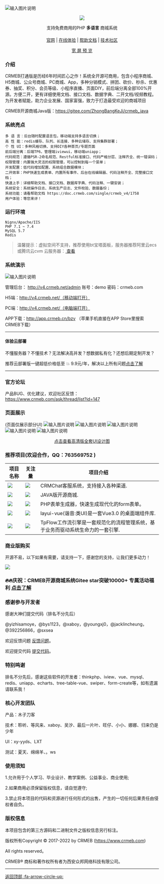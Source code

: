 ![输入图片说明](readme/pic/gitee.jpg)
<div align="center" >
    <img src="https://images.gitee.com/uploads/images/2021/1109/164354_0aafe3d2_892944.gif" />
</div>
<div align="center">

支持免费商用的PHP **多语言** 商城系统

</div>


#### 

<div align="center">

[官网](https://www.crmeb.com/) |
[在线体验](http://v4.crmeb.net/admin/) |
[帮助文档](https://doc.crmeb.com/single/crmeb_v4) |
[技术社区](https://www.crmeb.com/ask/)

[comment]: <> ([宽屏预览]&#40;https://gitee.com/ZhongBangKeJi/CRMEB/blob/master/README.md&#41;)

</div>
<div align="center" >
<a href="https://gitee.com/ZhongBangKeJi/CRMEB/blob/master/README.md">宽 屏 预 览</a>
</div>

### 介绍
CRMEB打通版是历经6年时间匠心之作！系统全开源可商用，包含小程序商城、H5商城、公众号商城、PC商城、App，多种分销模式、拼团、砍价、秒杀、优惠券、抽奖、积分、会员等级、小程序直播、页面DIY，前后端分离全部100%开源。方便二开，更有详细使用文档、接口文档、数据字典、二开文档/视频教程。为开发者赋能，助力企业发展、国家富强，致力于打造最受欢迎的商城项目

CRMEB开源商城Java版：https://gitee.com/ZhongBangKeJi/crmeb_java



### 系统亮点
~~~
多 语 言：后台随时配置语言包，移动端支持多语言切换；
高 性 能：redis缓存、队列、长连接、多种云储存、支持集群部署；
个 性 UI：多种风格切换、支持DIY各种首页/专题页面
前后端分离：后端TP6，管理端iviewui，移动端uniapp；
代码规范：遵循PSR-2命名规范、Restful标准接口、代码严格分层、注释齐全、统一错误码；
权限管理：内置强大灵活的权限管理，可以控制到每一个菜单；
开发配置：低代码增加配置、系统组合数据模块；
二开效率：PHP快速生成表单、内置所有事件、后台在线编辑器、代码注释齐全、完整接口文档；
快速上手：详细帮助文档、接口文档、数据库字典、代码注释、一键安装；
系统安全：系统操作日志、系统生产日志、文件校验、数据备份；
系统功能：请看帮助文档 https://doc.crmeb.com/single/crmeb_v4/1758
用户体验：等您来评！
~~~


### 运行环境

```
Nignx/Apache/IIS
PHP 7.1 ~ 7.4 
MySQL 5.7
Redis
```


> 温馨提示：虚拟空间不支持，推荐使用bt宝塔面板，服务器推荐阿里云ecs或腾讯云cvm 云服务器：<a href="https://promotion.aliyun.com/ntms/yunparter/invite.html?userCode=dligum2z" target="_blank">  查看 </a>


###  系统演示

![输入图片说明](readme/pic/20公众号.jpg)

管理后台： http://v4.crmeb.net/admin 账号：demo 密码：crmeb.com

H5端：http://v4.crmeb.net/（移动端打开）

PC端：http://v4.crmeb.net/（电脑端打开）

APP下载：http://app.crmeb.cn/bzv （苹果手机直接在APP Store里搜索CRMEB下载）

---

#### 体验云部署
 不懂服务器？不懂技术？无法解决高并发？想数据私有化？还想后期定制开发？

 推荐云部署版一键超低价格低至 :collision:  9.9元/年，解决以上所有问题<a href='https://saas.crmeb.com/saas-home-software-detail-50043-s-y.html' target='_blank'>点击了解 </a>

---

### 官方论坛


产品BUG、优化建议，欢迎社区反馈：https://www.crmeb.com/ask/thread/list?id=147


### 页面展示
(页面仅展示部分UI)
![输入图片说明](readme/pic/gitee开源版详情_01.jpg)
![输入图片说明](readme/pic/gitee开源版详情_02.jpg)
![输入图片说明](readme/pic/gitee开源版详情_03.jpg)
![输入图片说明](readme/pic/gitee开源版详情_04.jpg)
![输入图片说明](readme/pic/gitee开源版详情_05.jpg)

<div align="center">
<a href='http://s.crmeb.com/goods_detail/739' target='_blank'>点击查看高清版全套UI设计图</a>
</div>


### 推荐项目(欢迎合作，QQ：763569752 )

| 项目名称  | 关注量  |  项目介绍 |
| ------------ | ------------ | ------------ |
| [![](https://img.shields.io/badge/CRMEB-CRMChat-blue.svg)](https://gitee.com/ZhongBangKeJi/CRMChat) | [![](https://gitee.com/ZhongBangKeJi/CRMChat/badge/star.svg)](https://gitee.com/ZhongBangKeJi/CRMChat/stargazers) | CRMChat客服系统，支持接入各种渠道.  |
| [![](https://img.shields.io/badge/CRMEB-crmeb_java-blue.svg)](https://gitee.com/ZhongBangKeJi/crmeb_java) | [![](https://gitee.com/ZhongBangKeJi/crmeb_java/badge/star.svg)](https://gitee.com/ZhongBangKeJi/crmeb_java/stargazers) | JAVA版开源商城.  |
| [![](https://img.shields.io/badge/xaboy-formbuilder-blue.svg)](https://gitee.com/xaboy/form-builder) | [![](https://gitee.com/xaboy/form-builder/badge/star.svg)](https://gitee.com/xaboy/form-builder/stargazers) | PHP表单生成器，快速生成现代化的form表单。 |
| [![](https://img.shields.io/badge/就眠儀式-LayuiVue-blue.svg)](https://gitee.com/layui/layui-vue) | [![](https://gitee.com/layui/layui-vue/badge/star.svg)](https://gitee.com/layui/layui-vue/stargazers) | layui-vue(谐音:类UI)是一套Vue3.0 的桌面端组件库.  |
| [![](https://img.shields.io/badge/逆天的蝈蝈-TpFlow-blue.svg)](https://gitee.com/ntdgg/tpflow) | [![](https://gitee.com/ntdgg/tpflow/badge/star.svg?theme=gvp)](https://gitee.com/ntdgg/tpflow/stargazers) | TpFlow工作流引擎是一套规范化的流程管理系统，基于业务而驱动系统生命力的一套引擎.  |

### 商业版购买
开源不易，以下如果有需要，请支持一下，感谢您的支持，让我们更多动力！

[![](readme/pic/gitee2.png)](https://www.crmeb.com/index/criteria)

### 🔥🔥庆祝：CRMEB开源商城系统Gitee star突破10000+  专属活动福利 [点击了解](https://www.crmeb.com/ask/thread/20738)

### 感谢参与开发者
感谢大神们提交代码（排名不分先后）

@yizhisamoye，@bys1123，@xaboy，@youngxj0，@jacklincheung，@392256866，@sxsea

欢迎反馈问题 [反馈问题](https://gitee.com/ZhongBangKeJi/CRMEB/issues)。

欢迎提交代码 [提交代码](https://gitee.com/ZhongBangKeJi/CRMEB/pulls)。

### 特别鸣谢

排名不分先后，感谢这些软件的开发者：thinkphp、iview、vue、mysql、redis、uniapp、echarts、tree-table-vue、swiper、form-create等，如有遗漏请联系我！

### 核心开发团队
产品：木子刀客

技术：聆听、等风来、xaboy、吴汐、最后一片叶、旺仔、小小、娜娜、归来仍是少年

UI：xy-yyds、LXT

测试：夏天、绵绵羊、。ws

### 使用须知

1.允许用于个人学习、毕业设计、教学案例、公益事业、商业使用;

2.如果商用必须保留版权信息，请自觉遵守;

3.禁止将本项目的代码和资源进行任何形式的出售，产生的一切任何后果责任由侵权者自负。

### 版权信息

本项目包含的第三方源码和二进制文件之版权信息另行标注。

版权所有Copyright © 2017-2022 by CRMEB (https://www.crmeb.com)

All rights reserved。

CRMEB® 商标和著作权所有者为西安众邦网络科技有限公司。

---
[返回顶部 :fa-arrow-circle-up: ](https://gitee.com/ZhongBangKeJi/CRMEB#%E9%A1%B9%E7%9B%AE%E4%BB%8B%E7%BB%8D)

